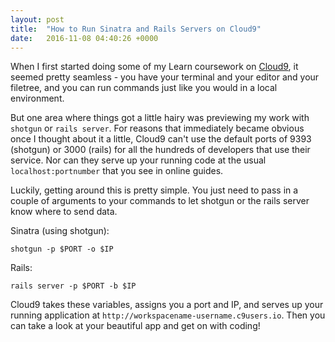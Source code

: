 ```yaml
---
layout: post
title:  "How to Run Sinatra and Rails Servers on Cloud9"
date:   2016-11-08 04:40:26 +0000
---
```


When I first started doing some of my Learn coursework on [Cloud9](http://c9.io), it seemed pretty seamless - you have your terminal and your editor and your filetree, and you can run commands just like you would in a local environment.

But one area where things got a little hairy was previewing my work with `shotgun` or `rails server`. For reasons that immediately became obvious once I thought about it a little, Cloud9 can't use the default ports of 9393 (shotgun) or 3000 (rails) for all the hundreds of developers that use their service. Nor can they serve up your running code at the usual `localhost:portnumber` that you see in online guides.

Luckily, getting around this is pretty simple. You just need to pass in a couple of arguments to your commands to let shotgun or the rails server know where to send data.

Sinatra (using shotgun):

```
shotgun -p $PORT -o $IP
```

Rails:

```
rails server -p $PORT -b $IP
```

Cloud9 takes these variables, assigns you a port and IP, and serves up your running application at `http://workspacename-username.c9users.io`. Then you can take a look at your beautiful app and get on with coding!
